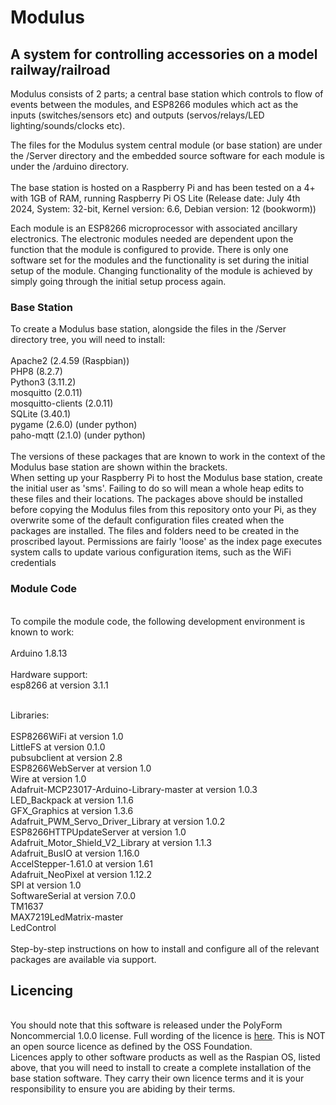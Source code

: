 <h1>Modulus</h1>
<h2>A system for controlling accessories on a model railway/railroad</h2>
<p>
Modulus consists of 2 parts; a central base station which controls to flow of events between the modules, and ESP8266 modules which act as the inputs (switches/sensors etc) and outputs (servos/relays/LED lighting/sounds/clocks etc).
</p>
<p>
The files for the Modulus system central module (or base station) are under the /Server directory and the embedded source software for each module is under the /arduino directory.
<br /><br />
The base station is hosted on a Raspberry Pi and has been tested on a 4+ with 1GB of RAM, running Raspberry Pi OS Lite
(Release date: July 4th 2024, System: 32-bit, Kernel version: 6.6, Debian version: 12 (bookworm))
</p>
<p>
Each module is an ESP8266 microprocessor with associated ancillary electronics. The electronic modules needed are dependent upon the function that the module is configured to provide. There is only one software set for the modules and the functionality is set during the initial setup of the module. Changing functionality of the module is achieved by simply going through the initial setup process again.
<h3>Base Station</h3>
<p>
To create a Modulus base station, alongside the files in the /Server directory tree, you will need to install:
<br /><br />
Apache2 (2.4.59 (Raspbian))<br />
PHP8 (8.2.7)<br />
Python3 (3.11.2)<br />
mosquitto (2.0.11)<br />
mosquitto-clients (2.0.11)<br />
SQLite (3.40.1)<br />
pygame (2.6.0) (under python)<br />
paho-mqtt (2.1.0) (under python)<br />
<br />
The versions of these packages that are known to work in the context of the Modulus base station are shown within the brackets.
<br />
When setting up your Raspberry Pi to host the Modulus base station, create the initial user as 'sms'. Failing to do so will mean a whole heap edits to these files and their locations. The packages above should be installed before copying the Modulus files from this repository onto your Pi, as they overwrite some of the default configuration files created when the packages are installed. The files and folders need to be created in the proscribed layout. Permissions are fairly 'loose' as the index page executes system calls to update various configuration items, such as the WiFi credentials
<br />
<h3>Module Code</h3>
<br />
To compile the module code, the following development environment is known to work:
<br /><br />
Arduino 1.8.13 <br /><br />
Hardware support: <br />
esp8266 at version 3.1.1<br /><br />

Libraries:<br /><br />
ESP8266WiFi at version 1.0 <br /> 
LittleFS at version 0.1.0 <br />
pubsubclient at version 2.8 <br />
ESP8266WebServer at version 1.0 <br />
Wire at version 1.0 <br />
Adafruit-MCP23017-Arduino-Library-master at version 1.0.3 <br />
LED_Backpack at version 1.1.6 <br />
GFX_Graphics at version 1.3.6 <br />
Adafruit_PWM_Servo_Driver_Library at version 1.0.2 <br />
ESP8266HTTPUpdateServer at version 1.0 <br />
Adafruit_Motor_Shield_V2_Library at version 1.1.3 <br />
Adafruit_BusIO at version 1.16.0 <br />
AccelStepper-1.61.0 at version 1.61 <br />
Adafruit_NeoPixel at version 1.12.2 <br />
SPI at version 1.0 <br />
SoftwareSerial at version 7.0.0 <br />
TM1637 <br />
MAX7219LedMatrix-master <br />
LedControl <br />
<br />
Step-by-step instructions on how to install and configure all of the relevant packages are available via support.
<h2>Licencing</h2>
<br />
You should note that this software is released under the PolyForm Noncommercial 1.0.0 license. Full wording of the licence is <a href='https://github.com/polyformproject/polyform-licenses/blob/1.0.0/PolyForm-Noncommercial-1.0.0.md'>here</a>. This is NOT an open source licence as defined by the OSS Foundation.
<br />
Licences apply to other software products as well as the Raspian OS, listed above, that you will need to install to create a complete installation of the base station software. They carry their own licence terms and it is your responsibility to ensure you are abiding by their terms.


